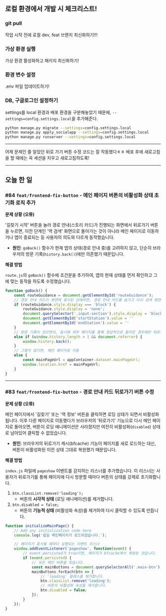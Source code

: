 ## 로컬 환경에서 개발 시 체크리스트!

### git pull

작업 시작 전에 로컬 dev, feat 브랜치 최신화하기!!!

### 가상 환경 실행

가상 환경 활성화하고 패키지 최신화하기!

### 환경 변수 설정

.env 파일 업데이트하기!

### DB, 구글로그인 설정하기

settings를 local 환경과 배포 환경을 구분해놓았기 때문에, `--settings=config.settings.local`을 추가해준다.

```bash
python manage.py migrate --settings=config.settings.local
python manage.py apply_socialapp --settings=config.settings.local
python manage.py runserver --settings=config.settings.local
```

---

어제 문제인 줄 알았던 뒤로 가기 버튼 수정 코드는 잘 작동했다ㅎㅎ
배포 후에 새로고침을 할 때에는 꼭 세션을 지우고 새로고침하도록!

---

## 오늘 한 일

### #84 `feat/frontend-fix-button` - 메인 페이지 버튼의 비활성화 상태 초기화 로직 추가

**문제 상황 (오류)**

'길찾기 시작' 버튼을 눌러 경로 안내(스토리 카드)가 진행되는 화면에서 뒤로가기 버튼을 누르면, 이전 단계인 '역 검색' 화면으로 돌아가는 것이 아니라 메인 페이지로 이동하거나 앱이 종료되는 등 사용자의 의도와 다르게 동작했습니다.

- **원인**: `goBack()` 함수가 현재 앱의 상태(경로 안내 중)를 고려하지 않고, 단순히 브라우저의 방문 기록(`history.back()`)에만 의존했기 때문입니다.

**해결 방법**

`route.js`의 `goBack()` 함수에 조건문을 추가하여, 앱의 현재 상태를 먼저 확인하고 그에 맞는 동작을 하도록 수정했습니다.

```jsx
function goBack() {
    const routeGuidance = document.getElementById('routeGuidance');
    // 경로 안내 카드가 화면에 표시된 상태라면, 경로 안내 카드를 숨기고 다시 검색 화면으로 이동
    if (routeGuidance.style.display === 'block') {
        routeGuidance.style.display = 'none';
        document.querySelector('.input-section').style.display = 'block';
        document.getElementById('startStation').value = ''
        document.getElementById('endStation').value = ''
    }
    // 방문 기록이 있으면서, 동시에 외부 페이지를 통해 정상적으로 들어온 경우에만 뒤로가기
    else if (window.history.length > 1 && document.referrer) {
        window.history.back();
    }
    // 그렇지 않다면, 메인 페이지로 이동
    else {
        const mainPageUrl = appContainer.dataset.mainPageUrl;
        window.location.href = mainPageUrl;
    }
}
```

---

### #83 `feat/frontend-fix-button` - 경로 안내 카드 뒤로가기 버튼 수정

**문제 상황 (오류)**

메인 페이지에서 '길찾기' 또는 '역 정보' 버튼을 클릭하면 로딩 상태가 되면서 비활성화됩니다. 이후 다른 페이지로 이동했다가 브라우저의 '뒤로가기' 기능으로 다시 메인 페이지로 돌아오면, 버튼이 로딩 애니메이션은 사라졌지만 여전히 비활성화(`disabled`) 상태로 남아있어 클릭할 수 없었습니다.

- **원인**: 브라우저의 뒤로가기 캐시(bfcache) 기능이 페이지를 새로 로드하는 대신, 버튼이 비활성화된 이전 상태 그대로 복원했기 때문입니다.

**해결 방법**

`index.js` 파일에 `pageshow` 이벤트를 감지하는 리스너를 추가했습니다. 이 리스너는 사용자가 뒤로가기를 통해 페이지에 다시 방문할 때마다 버튼의 상태를 강제로 초기화합니다.

1. `btn.classList.remove('loading');`
    - 버튼의 **시각적 상태** (로딩 애니메이션)를 제거합니다.
2. `btn.disabled = false;`
    - 버튼의 **기능적 상태** (비활성화 속성)를 제거하여 다시 클릭할 수 있도록 만듭니다.

```jsx
function initializeMainPage() {
    // Add any initialization code here
    console.log('쉽길 메인페이지가 로드되었습니다.');

    // 페이지가 표시될 때마다 실행되는 이벤트 리스너
    window.addEventListener('pageshow', function(event) {
        // event.persisted가 true이면, 페이지가 bfcache에서 복원된 것입니다.
        if (event.persisted) {
            // 모든 메인 버튼을 찾습니다.
            const mainButtons = document.querySelectorAll('.main-btn');
            mainButtons.forEach(btn => {
                // 'loading' 클래스를 제거합니다.
                btn.classList.remove('loading');
                // 버튼의 비활성화 속성을 제거합니다.
                btn.disabled = false;
            });
        }
    });
}
```